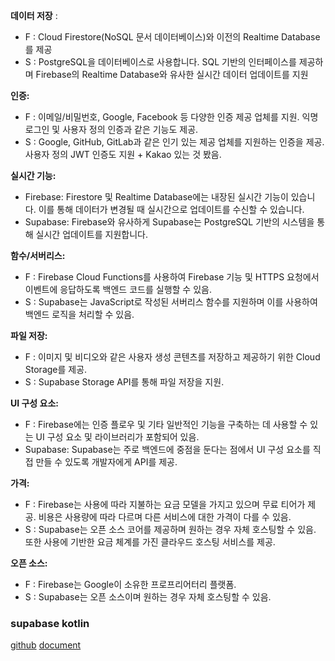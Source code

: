 
**데이터 저장** :
- F : Cloud Firestore(NoSQL 문서 데이터베이스)와 이전의 Realtime Database를 제공
- S : PostgreSQL을 데이터베이스로 사용합니다. SQL 기반의 인터페이스를 제공하며 Firebase의 Realtime Database와 유사한 실시간 데이터 업데이트를 지원

**인증:**
- F : 이메일/비밀번호, Google, Facebook 등 다양한 인증 제공 업체를 지원. 익명 로그인 및 사용자 정의 인증과 같은 기능도 제공.
- S : Google, GitHub, GitLab과 같은 인기 있는 제공 업체를 지원하는 인증을 제공. 사용자 정의 JWT 인증도 지원 + Kakao 있는 것 봤음.

**실시간 기능:**
- Firebase: Firestore 및 Realtime Database에는 내장된 실시간 기능이 있습니다. 이를 통해 데이터가 변경될 때 실시간으로 업데이트를 수신할 수 있습니다.
- Supabase: Firebase와 유사하게 Supabase는 PostgreSQL 기반의 시스템을 통해 실시간 업데이트를 지원합니다.

**함수/서버리스:**
- F : Firebase Cloud Functions를 사용하여 Firebase 기능 및 HTTPS 요청에서 이벤트에 응답하도록 백엔드 코드를 실행할 수 있음.
- S : Supabase는 JavaScript로 작성된 서버리스 함수를 지원하며 이를 사용하여 백엔드 로직을 처리할 수 있음.

**파일 저장:**
- F : 이미지 및 비디오와 같은 사용자 생성 콘텐츠를 저장하고 제공하기 위한 Cloud Storage를 제공.
- S : Supabase Storage API를 통해 파일 저장을 지원.

**UI 구성 요소:**
- F : Firebase에는 인증 플로우 및 기타 일반적인 기능을 구축하는 데 사용할 수 있는 UI 구성 요소 및 라이브러리가 포함되어 있음.
- Supabase: Supabase는 주로 백엔드에 중점을 둔다는 점에서 UI 구성 요소를 직접 만들 수 있도록 개발자에게 API를 제공.

**가격:**
   - F : Firebase는 사용에 따라 지불하는 요금 모델을 가지고 있으며 무료 티어가 제공. 비용은 사용량에 따라 다르며 다른 서비스에 대한 가격이 다를 수 있음.
   - S : Supabase는 오픈 소스 코어를 제공하며 원하는 경우 자체 호스팅할 수 있음. 또한 사용에 기반한 요금 체계를 가진 클라우드 호스팅 서비스를 제공.

**오픈 소스:**   
 - F : Firebase는 Google이 소유한 프로프리어터리 플랫폼.
 - S : Supabase는 오픈 소스이며 원하는 경우 자체 호스팅할 수 있음.



### supabase kotlin 
[github](https://github.com/supabase-community/supabase-kt) [document](https://supabase.com/docs/reference/kotlin/installing)


